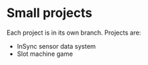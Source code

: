 # Small projects

Each project is in its own branch. Projects are:

* InSync sensor data system
* Slot machine game

